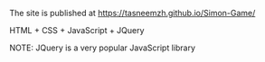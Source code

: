 The site is published at https://tasneemzh.github.io/Simon-Game/

HTML + CSS + JavaScript + JQuery

NOTE: JQuery is a very popular JavaScript library
